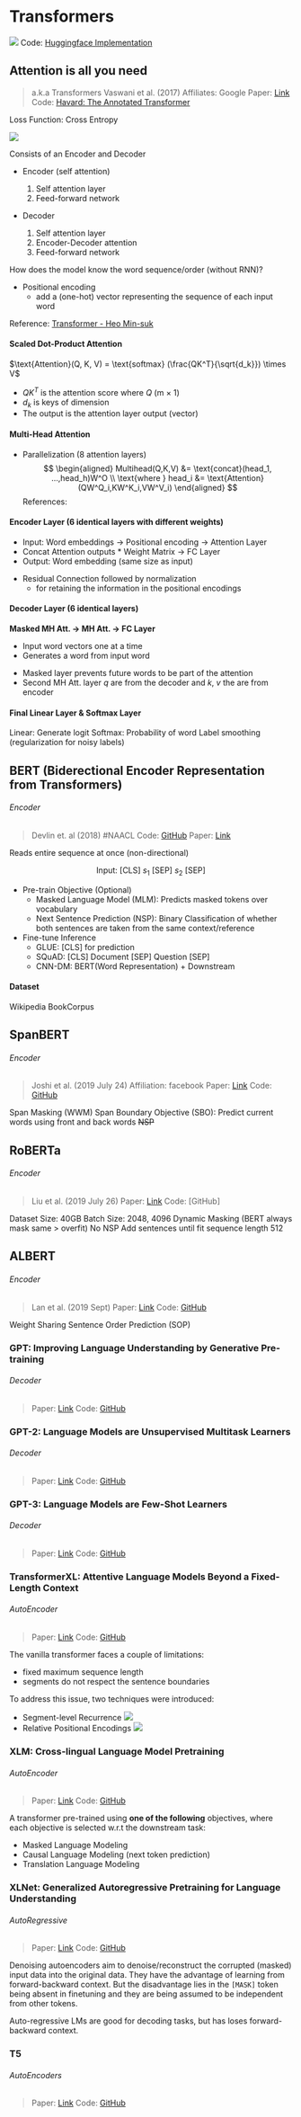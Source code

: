 # Transformers
![](https://raw.githubusercontent.com/thunlp/PLMpapers/master/PLMfamily.jpg)
Code: [Huggingface Implementation](https://github.com/huggingface/transformers)

## Attention is all you need
> a.k.a Transformers
> Vaswani et al. (2017)
> Affiliates: Google
> Paper: [Link](https://arxiv.org/abs/1706.03762)
> Code: [Havard: The Annotated Transformer](https://nlp.seas.harvard.edu/2018/04/03/attention.html)

Loss Function: Cross Entropy

![](https://i.imgur.com/w5XmS2C.png)

Consists of an Encoder and Decoder
- Encoder (self attention)
    1. Self attention layer
    2. Feed-forward network

- Decoder
    1. Self attention layer
    2. Encoder-Decoder attention
    3. Feed-forward network

How does the model know the word sequence/order (without RNN)?
- Positional encoding
    - add a (one-hot) vector representing the sequence of each input word

Reference:
[Transformer - Heo Min-suk](https://www.youtube.com/watch?v=z1xs9jdZnuY)

#### Scaled Dot-Product Attention
$\text{Attention}(Q, K, V) = \text{softmax} (\frac{QK^T}{\sqrt{d_k}}) \times V$

- $QK^T$ is the attention score where $Q$ (m $\times$ 1)
- $d_k$ is keys of dimension
- The output is the attention layer output (vector)

#### Multi-Head Attention
- Parallelization (8 attention layers)
$$
\begin{aligned}
Multihead(Q,K,V) &= \text{concat}(head_1, ...,head_h)W^O \\
\text{where } head_i &= \text{Attention}(QW^Q_i,KW^K_i,VW^V_i)
\end{aligned}
$$
References:

#### Encoder Layer (6 identical layers with different weights)
- Input: Word embeddings $\to$ Positional encoding $\to$ Attention Layer
- Concat Attention outputs * Weight Matrix -> FC Layer
- Output: Word embedding (same size as input)
* Residual Connection followed by normalization
    * for retaining the information in the positional encodings

#### Decoder Layer (6 identical layers)
**Masked MH Att. -> MH Att. -> FC Layer**
- Input word vectors one at a time
- Generates a word from input word
* Masked layer prevents future words to be part of the attention
* Second MH Att. layer $q$ are from the decoder and $k$, $v$ the are from encoder

#### Final Linear Layer & Softmax Layer
Linear: Generate logit
Softmax: Probability of word
Label smoothing (regularization for noisy labels)

## BERT (Biderectional Encoder Representation from Transformers)
###### Encoder
> Devlin et. al (2018) #NAACL
> Code: [GitHub](https://github.com/google-research/bert)
> Paper: [Link](https://arxiv.org/abs/1810.04805)

Reads entire sequence at once (non-directional)

$$
\text{Input: [CLS] } s_1 \text{ [SEP] } s_2 \text{ [SEP] }
$$

- Pre-train Objective (Optional)
    - Masked Language Model (MLM): Predicts masked tokens over vocabulary
    - Next Sentence Prediction (NSP): Binary Classification of whether both sentences are taken from the same context/reference
- Fine-tune Inference
  - GLUE: [CLS] for prediction
  - SQuAD: [CLS] Document [SEP] Question [SEP]
  - CNN-DM: BERT(Word Representation) + Downstream

#### Dataset
Wikipedia
BookCorpus

## SpanBERT
###### Encoder
> Joshi et al. (2019 July 24)
> Affiliation: facebook
> Paper: [Link](https://arxiv.org/abs/1907.10529)
> Code: [GitHub](https://github.com/facebookresearch/SpanBERT)

Span Masking (WWM)
Span Boundary Objective (SBO): Predict current words using front and back words
~~NSP~~

## RoBERTa
###### Encoder
> Liu et al. (2019 July 26)
> Paper: [Link](https://arxiv.org/abs/1907.11692)
> Code: [GitHub]

Dataset Size: 40GB
Batch Size: 2048, 4096
Dynamic Masking (BERT always mask same > overfit)
No NSP
Add sentences until fit sequence length 512

## ALBERT
###### Encoder
> Lan et al. (2019 Sept)
> Paper: [Link](https://arxiv.org/abs/1909.11942)
> Code: [GitHub](https://github.com/google-research/ALBERT)

Weight Sharing
Sentence Order Prediction (SOP)

### GPT: Improving Language Understanding by Generative Pre-training
###### Decoder
> Paper: [Link](https://s3-us-west-2.amazonaws.com/openai-assets/research-covers/language-unsupervised/language_understanding_paper.pdf)
> Code: [GitHub](https://github.com/openai/finetune-transformer-lm)

### GPT-2: Language Models are Unsupervised Multitask Learners
###### Decoder
> Paper: [Link](https://d4mucfpksywv.cloudfront.net/better-language-models/language-models.pdf)
> Code: [GitHub](https://github.com/openai/gpt-2)

### GPT-3: Language Models are Few-Shot Learners
###### Decoder
> Paper: [Link](https://arxiv.org/abs/2005.14165)
> Code: [GitHub](https://github.com/openai/gpt-3)

### TransformerXL: Attentive Language Models Beyond a Fixed-Length Context
###### AutoEncoder
> Paper: [Link](https://arxiv.org/abs/1901.02860)
> Code: [GitHub](https://github.com/kimiyoung/transformer-xl)

The vanilla transformer faces a couple of limitations:
- fixed maximum sequence length
- segments do not respect the sentence boundaries

To address this issue, two techniques were introduced:
- Segment-level Recurrence
![](https://2.bp.blogspot.com/--MRVzjIXx5I/XFCm-nmEDcI/AAAAAAAADuM/HoS7BQOmvrQyk833pMVHlEbdq_s_mXT2QCLcBGAs/s640/GIF2.gif)
- Relative Positional Encodings
![](https://4.bp.blogspot.com/-Do42uKiMvKg/XFCns7oXi5I/AAAAAAAADuc/ZS-p1XHZUNo3K9wv6nRG5AmdEK7mJsrugCLcBGAs/s640/xl-eval.gif)

### XLM: Cross-lingual Language Model Pretraining
###### AutoEncoder
> Paper: [Link](https://arxiv.org/abs/1901.07291)
> Code: [GitHub](https://github.com/facebookresearch/XLM/)

A transformer pre-trained using **one of the following** objectives, where each objective is selected w.r.t the downstream task:
- Masked Language Modeling
- Causal Language Modeling (next token prediction)
- Translation Language Modeling

### XLNet: Generalized Autoregressive Pretraining for Language Understanding
###### AutoRegressive
> Paper: [Link](https://arxiv.org/abs/1906.08237)
> Code: [GitHub](https://github.com/zihangdai/xlnet)

Denoising autoencoders aim to denoise/reconstruct the corrupted (masked) input data into the original data. They have the advantage of learning from forward-backward context. But the disadvantage lies in the `[MASK]` token being absent in finetuning and they are being assumed to be independent from other tokens.

Auto-regressive LMs are good for decoding tasks, but has loses forward-backward context.

### T5
###### AutoEncoders
> Paper: [Link](https://arxiv.org/abs/1910.10683)
> Code: [GitHub](https://github.com/google-research/text-to-text-transfer-transformer)
